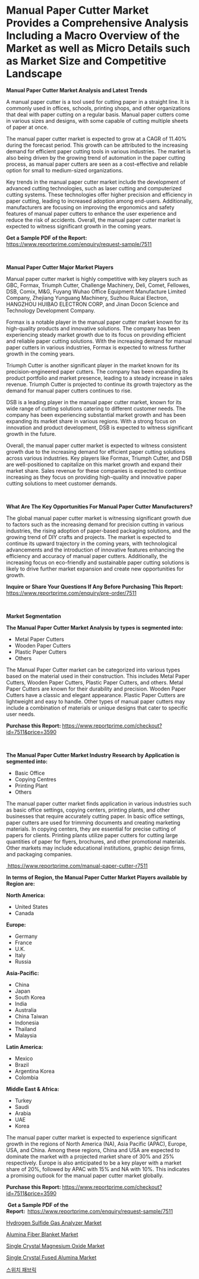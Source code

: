 <p><h1>Manual Paper Cutter Market Provides a Comprehensive Analysis Including a Macro Overview of the Market as well as Micro Details such as Market Size and Competitive Landscape</h1></p><p><strong>Manual Paper Cutter Market Analysis and Latest Trends</strong></p>
<p><p>A manual paper cutter is a tool used for cutting paper in a straight line. It is commonly used in offices, schools, printing shops, and other organizations that deal with paper cutting on a regular basis. Manual paper cutters come in various sizes and designs, with some capable of cutting multiple sheets of paper at once.</p><p>The manual paper cutter market is expected to grow at a CAGR of 11.40% during the forecast period. This growth can be attributed to the increasing demand for efficient paper cutting tools in various industries. The market is also being driven by the growing trend of automation in the paper cutting process, as manual paper cutters are seen as a cost-effective and reliable option for small to medium-sized organizations.</p><p>Key trends in the manual paper cutter market include the development of advanced cutting technologies, such as laser cutting and computerized cutting systems. These technologies offer higher precision and efficiency in paper cutting, leading to increased adoption among end-users. Additionally, manufacturers are focusing on improving the ergonomics and safety features of manual paper cutters to enhance the user experience and reduce the risk of accidents. Overall, the manual paper cutter market is expected to witness significant growth in the coming years.</p></p>
<p><strong>Get a Sample PDF of the Report:&nbsp;</strong> <a href="https://www.reportprime.com/enquiry/request-sample/7511">https://www.reportprime.com/enquiry/request-sample/7511</a></p>
<p>&nbsp;</p>
<p><strong>Manual Paper Cutter Major Market Players</strong></p>
<p><p>Manual paper cutter market is highly competitive with key players such as GBC, Formax, Triumph Cutter, Challenge Machinery, Deli, Comet, Fellowes, DSB, Comix, M&G, Fuyang Wuhao Office Equipment Manufacture Limited Company, Zhejiang Yunguang Machinery, Suzhou Ruicai Electron, HANGZHOU HUIBAO ELECTRON CORP, and Jinan Docon Science and Technology Development Company.</p><p>Formax is a notable player in the manual paper cutter market known for its high-quality products and innovative solutions. The company has been experiencing steady market growth due to its focus on providing efficient and reliable paper cutting solutions. With the increasing demand for manual paper cutters in various industries, Formax is expected to witness further growth in the coming years.</p><p>Triumph Cutter is another significant player in the market known for its precision-engineered paper cutters. The company has been expanding its product portfolio and market presence, leading to a steady increase in sales revenue. Triumph Cutter is projected to continue its growth trajectory as the demand for manual paper cutters continues to rise.</p><p>DSB is a leading player in the manual paper cutter market, known for its wide range of cutting solutions catering to different customer needs. The company has been experiencing substantial market growth and has been expanding its market share in various regions. With a strong focus on innovation and product development, DSB is expected to witness significant growth in the future.</p><p>Overall, the manual paper cutter market is expected to witness consistent growth due to the increasing demand for efficient paper cutting solutions across various industries. Key players like Formax, Triumph Cutter, and DSB are well-positioned to capitalize on this market growth and expand their market share. Sales revenue for these companies is expected to continue increasing as they focus on providing high-quality and innovative paper cutting solutions to meet customer demands.</p></p>
<p>&nbsp;</p>
<p><strong>What Are The Key Opportunities For Manual Paper Cutter Manufacturers?</strong></p>
<p><p>The global manual paper cutter market is witnessing significant growth due to factors such as the increasing demand for precision cutting in various industries, the rising adoption of paper-based packaging solutions, and the growing trend of DIY crafts and projects. The market is expected to continue its upward trajectory in the coming years, with technological advancements and the introduction of innovative features enhancing the efficiency and accuracy of manual paper cutters. Additionally, the increasing focus on eco-friendly and sustainable paper cutting solutions is likely to drive further market expansion and create new opportunities for growth.</p></p>
<p><strong>Inquire or Share Your Questions If Any Before Purchasing This Report:</strong> <a href="https://www.reportprime.com/enquiry/pre-order/7511">https://www.reportprime.com/enquiry/pre-order/7511</a></p>
<p>&nbsp;</p>
<p><strong>Market Segmentation</strong></p>
<p><strong>The Manual Paper Cutter Market Analysis by types is segmented into:</strong></p>
<p><ul><li>Metal Paper Cutters</li><li>Wooden Paper Cutters</li><li>Plastic Paper Cutters</li><li>Others</li></ul></p>
<p><p>The Manual Paper Cutter market can be categorized into various types based on the material used in their construction. This includes Metal Paper Cutters, Wooden Paper Cutters, Plastic Paper Cutters, and others. Metal Paper Cutters are known for their durability and precision. Wooden Paper Cutters have a classic and elegant appearance. Plastic Paper Cutters are lightweight and easy to handle. Other types of manual paper cutters may include a combination of materials or unique designs that cater to specific user needs.</p></p>
<p><strong>Purchase this Report:&nbsp;</strong><a href="https://www.reportprime.com/checkout?id=7511&price=3590">https://www.reportprime.com/checkout?id=7511&price=3590</a></p>
<p>&nbsp;</p>
<p><strong>The Manual Paper Cutter Market Industry Research by Application is segmented into:</strong></p>
<p><ul><li>Basic Office</li><li>Copying Centres</li><li>Printing Plant</li><li>Others</li></ul></p>
<p><p>The manual paper cutter market finds application in various industries such as basic office settings, copying centers, printing plants, and other businesses that require accurately cutting paper. In basic office settings, paper cutters are used for trimming documents and creating marketing materials. In copying centers, they are essential for precise cutting of papers for clients. Printing plants utilize paper cutters for cutting large quantities of paper for flyers, brochures, and other promotional materials. Other markets may include educational institutions, graphic design firms, and packaging companies.</p></p>
<p><a href="https://www.reportprime.com/manual-paper-cutter-r7511">&nbsp;https://www.reportprime.com/manual-paper-cutter-r7511</a></p>
<p><strong>In terms of Region, the Manual Paper Cutter Market Players available by Region are:</strong></p>
<p>
    <p> <strong> North America: </strong>
        <ul>
            <li>United States</li>
            <li>Canada</li>
        </ul>
        </p> 
    <p> <strong> Europe: </strong>
        <ul>
            <li>Germany</li>
            <li>France</li>
            <li>U.K.</li>
            <li>Italy</li>
            <li>Russia</li>
        </ul>
        </p> 
    <p> <strong> Asia-Pacific: </strong>
        <ul>
            <li>China</li>
            <li>Japan</li>
            <li>South Korea</li>
            <li>India</li>
            <li>Australia</li>
            <li>China Taiwan</li>
            <li>Indonesia</li>
            <li>Thailand</li>
            <li>Malaysia</li>
        </ul>
        </p> 
    <p> <strong> Latin America: </strong>
        <ul>
            <li>Mexico</li>
            <li>Brazil</li>
            <li>Argentina Korea</li>
            <li>Colombia</li>
        </ul>
        </p> 
    <p> <strong> Middle East & Africa: </strong>
        <ul>
            <li>Turkey</li>
            <li>Saudi</li>
            <li>Arabia</li>
            <li>UAE</li>
            <li>Korea</li>
        </ul>
    </p>
    </p>
<p><p>The manual paper cutter market is expected to experience significant growth in the regions of North America (NA), Asia Pacific (APAC), Europe, USA, and China. Among these regions, China and USA are expected to dominate the market with a projected market share of 30% and 25% respectively. Europe is also anticipated to be a key player with a market share of 20%, followed by APAC with 15% and NA with 10%. This indicates a promising outlook for the manual paper cutter market globally.</p></p>
<p><strong>Purchase this Report: </strong><a href="https://www.reportprime.com/checkout?id=7511&price=3590">https://www.reportprime.com/checkout?id=7511&price=3590</a></p>
<p>&nbsp;<strong>Get a Sample PDF of the Report:&nbsp;&nbsp;</strong><a href="https://www.reportprime.com/enquiry/request-sample/7511">https://www.reportprime.com/enquiry/request-sample/7511</a></p>
<p><strong></strong></p>
<p><p><a href="https://github.com/beatblasta/Market-Research-Report-List-2/blob/main/hydrogen-sulfide-gas-analyzer-market.md">Hydrogen Sulfide Gas Analyzer Market</a></p><p><a href="https://issuu.com/reportprime-2/docs/alumina-fiber-blanket-market-size-2030.pptx">Alumina Fiber Blanket Market</a></p><p><a href="https://www.linkedin.com/pulse/single-crystal-magnesium-oxide-market-size-share-amp-pjo6c?trackingId=LHhUxLOZfgTaJSw%2FpWYVSA%3D%3D">Single Crystal Magnesium Oxide Market</a></p><p><a href="https://www.linkedin.com/pulse/single-crystal-fused-alumina-market-offers-provide-insightful-wlihc?trackingId=%2BMo79f74Y8y%2BD%2FJPLFLX4Q%3D%3D">Single Crystal Fused Alumina Market</a></p><p><a href="https://github.com/darrellockm3ytan895656/Market-Research-Report-List-1/blob/main/169967224648.md">스위치 패브릭</a></p></p>